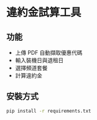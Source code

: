 
# 違約金試算工具

## 功能
- 上傳 PDF 自動擷取優惠代碼
- 輸入裝機日與退租日
- 選擇頻道套餐
- 計算違約金

## 安裝方式

```bash
pip install -r requirements.txt
